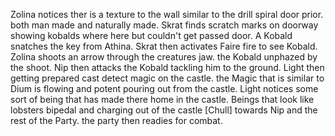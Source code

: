 Zolina notices ther is a texture to the wall similar to the drill spiral door prior. both man made and naturally made. Skrat finds scratch marks on doorway showing kobalds where here but couldn't get passed door. A Kobald snatches the key from Athina. Skrat then activates Faire fire to see Kobald. Zolina shoots an arrow through the creatures jaw. the Kobald unphazed by the shoot. Nip then attacks the Kobald tackling him to the ground. Light then getting prepared cast detect magic on the castle. the Magic that is similar to Dium is flowing and potent pouring out from the castle. Light notices some sort of being that has made there home in the castle. Beings that look like lobsters bipedal and charging out of the castle [Chull] towards Nip and the rest of the Party. the party then readies for combat.
